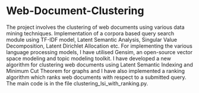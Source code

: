 Web-Document-Clustering
=======================
The project involves the clustering of web documents using various data mining techniques. 
Implementation of a corpora based query search module using TF-IDF model, Latent Semantic Analysis, 
Singular Value Decomposition, Latent Dirichlet Allocation etc. 
For implementing the various language processing models, I have utilised Gensim, an open-source vector space modeling and 
topic modeling toolkit.
I have developed a new algorithm for clustering web documents using Latent Semantic Indexing and Minimum Cut Theorem 
for graphs and I have also implemented a ranking algorithm which ranks web documents with respect to a submitted query.
The main code is in the file clustering_lsi_with_ranking.py.
